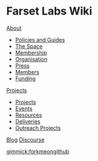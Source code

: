 # Farset Labs Wiki

[About]()

  * [Policies and Guides](Policies_and_Guides.md)
  * [The Space](The_Space.md)
  * [Membership](Membership/Payments_&_Fees.md)
  * [Organisation](Organisation.md)
  * [Press](Press.md)
  * [Members](Members.md)
  * [Funding](Funding.md)

[Projects]()

  * [Projects](Projects.md)
  * [Events](Events.md)
  * [Resources](Resources.md)
  * [Deliveries](Deliveries.md)
  * [Outreach Projects](Outreach_Projects.md)


[Blog](http://farsetlabs.org.uk/blog/)
[Discourse](http://discourse.farsetlabs.org.uk/)


[gimmick:forkmeongithub](http://github.com/FarsetLabs/wiki/)
